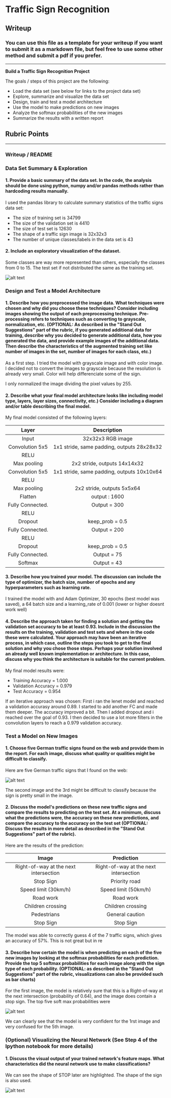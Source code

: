 # **Traffic Sign Recognition** 

## Writeup

### You can use this file as a template for your writeup if you want to submit it as a markdown file, but feel free to use some other method and submit a pdf if you prefer.

---

**Build a Traffic Sign Recognition Project**

The goals / steps of this project are the following:
* Load the data set (see below for links to the project data set)
* Explore, summarize and visualize the data set
* Design, train and test a model architecture
* Use the model to make predictions on new images
* Analyze the softmax probabilities of the new images
* Summarize the results with a written report


[//]: # (Image References)

[image1]: ./images/1.PNG "Histogram"
[image2]: ./images/2.PNG "New Images"
[image3]: ./images/3.PNG "Features"
[image4]: ./images/4.PNG "Softmax"


## Rubric Points
 

---
### Writeup / README

### Data Set Summary & Exploration

#### 1. Provide a basic summary of the data set. In the code, the analysis should be done using python, numpy and/or pandas methods rather than hardcoding results manually.

I used the pandas library to calculate summary statistics of the traffic
signs data set:

* The size of training set is 34799
* The size of the validation set is 4410
* The size of test set is 12630
* The shape of a traffic sign image is 32x32x3
* The number of unique classes/labels in the data set is 43

#### 2. Include an exploratory visualization of the dataset.

Some classes are way more represented than others, especially the classes from 0 to 15. The test set if not distributed the same as the training set.

![alt text][image1]

### Design and Test a Model Architecture

#### 1. Describe how you preprocessed the image data. What techniques were chosen and why did you choose these techniques? Consider including images showing the output of each preprocessing technique. Pre-processing refers to techniques such as converting to grayscale, normalization, etc. (OPTIONAL: As described in the "Stand Out Suggestions" part of the rubric, if you generated additional data for training, describe why you decided to generate additional data, how you generated the data, and provide example images of the additional data. Then describe the characteristics of the augmented training set like number of images in the set, number of images for each class, etc.)

As a first step. I tried the model with grayscale image and with color image.
I decided not to convert the images to grayscale because the resolution is already very small. Color will help differenciate some of the sign.

I only normalized the image dividing the pixel values by 255.

#### 2. Describe what your final model architecture looks like including model type, layers, layer sizes, connectivity, etc.) Consider including a diagram and/or table describing the final model.

My final model consisted of the following layers:

| Layer         		|     Description	        					| 
|:---------------------:|:---------------------------------------------:| 
| Input         		| 32x32x3 RGB image   							| 
| Convolution 5x5     	| 1x1 stride, same padding, outputs 28x28x32 	|
| RELU					|												|
| Max pooling	      	| 2x2 stride,  outputs 14x14x32 				|
| Convolution 5x5     	| 1x1 stride, same padding, outputs 10x10x64 	|
| RELU					|												|
| Max pooling	      	| 2x2 stride,  outputs 5x5x64 				|
| Flatten		| output : 1600        									|
| Fully Connected. | Output = 300		|	     									|
| RELU					|		
| Dropout					|		keep_prob = 0.5
| Fully Connected. | Output = 200			     									|
| RELU					|
| Dropout					|		keep_prob = 0.5   |
| Fully Connected. | Output = 75			     									|
| Softmax| Output = 43|


#### 3. Describe how you trained your model. The discussion can include the type of optimizer, the batch size, number of epochs and any hyperparameters such as learning rate.

I trained the model with and Adam Optimizer, 30 epochs (best model was saved), a 64 batch size and a learning_rate of 0.001 (lower or higher doesnt work well)

#### 4. Describe the approach taken for finding a solution and getting the validation set accuracy to be at least 0.93. Include in the discussion the results on the training, validation and test sets and where in the code these were calculated. Your approach may have been an iterative process, in which case, outline the steps you took to get to the final solution and why you chose those steps. Perhaps your solution involved an already well known implementation or architecture. In this case, discuss why you think the architecture is suitable for the current problem.

My final model results were:
* Training Accuracy = 1.000
* Validation Accuracy = 0.979
* Test Accuracy = 0.954

If an iterative approach was chosen:
First i ran the lenet model and reached a validation accurasy around 0.89. I started to add another FC and made them deeper. The accuracy improved a bit.
Then I added dropout and i reached over the goal of 0.93.
I then decided to use a lot more filters in the convolution layers to reach a 0.979 validation accuracy.

 

### Test a Model on New Images

#### 1. Choose five German traffic signs found on the web and provide them in the report. For each image, discuss what quality or qualities might be difficult to classify.

Here are five German traffic signs that I found on the web:

![alt text][image2] 

The second image and the 3rd might be difficult to classify because the sign is pretty small in the image.

#### 2. Discuss the model's predictions on these new traffic signs and compare the results to predicting on the test set. At a minimum, discuss what the predictions were, the accuracy on these new predictions, and compare the accuracy to the accuracy on the test set (OPTIONAL: Discuss the results in more detail as described in the "Stand Out Suggestions" part of the rubric).

Here are the results of the prediction:

| Image			        |     Prediction	        					| 
|:---------------------:|:---------------------------------------------:| 
| Right-of-way at the next intersection     		| Right-of-way at the next intersection 									| 
| Stop Sign  			| Priority road										|
| Speed limit (30km/h)				| Speed limit (50km/h)										|
| Road work      		| Road work  				 				|
| Children crossing			| Children crossing	     							|
| Pedestrians			| General caution    							|
| Stop Sign		| Stop Sign     							|


The model was able to correctly guess 4 of the 7 traffic signs, which gives an accuracy of 57%. This is not great but in re

#### 3. Describe how certain the model is when predicting on each of the five new images by looking at the softmax probabilities for each prediction. Provide the top 5 softmax probabilities for each image along with the sign type of each probability. (OPTIONAL: as described in the "Stand Out Suggestions" part of the rubric, visualizations can also be provided such as bar charts)


For the first image, the model is relatively sure that this is a Right-of-way at the next intersection   (probability of 0.64), and the image does contain a stop sign. The top five soft max probabilities were


![alt text][image4] 

We can clearly see that the model is very confident for the 1rst image and very confused for the 5th image.


### (Optional) Visualizing the Neural Network (See Step 4 of the Ipython notebook for more details)
#### 1. Discuss the visual output of your trained network's feature maps. What characteristics did the neural network use to make classifications?

We can see the shape of STOP later are highlighted. The shape of the sign is also used.

![alt text][image3] 
